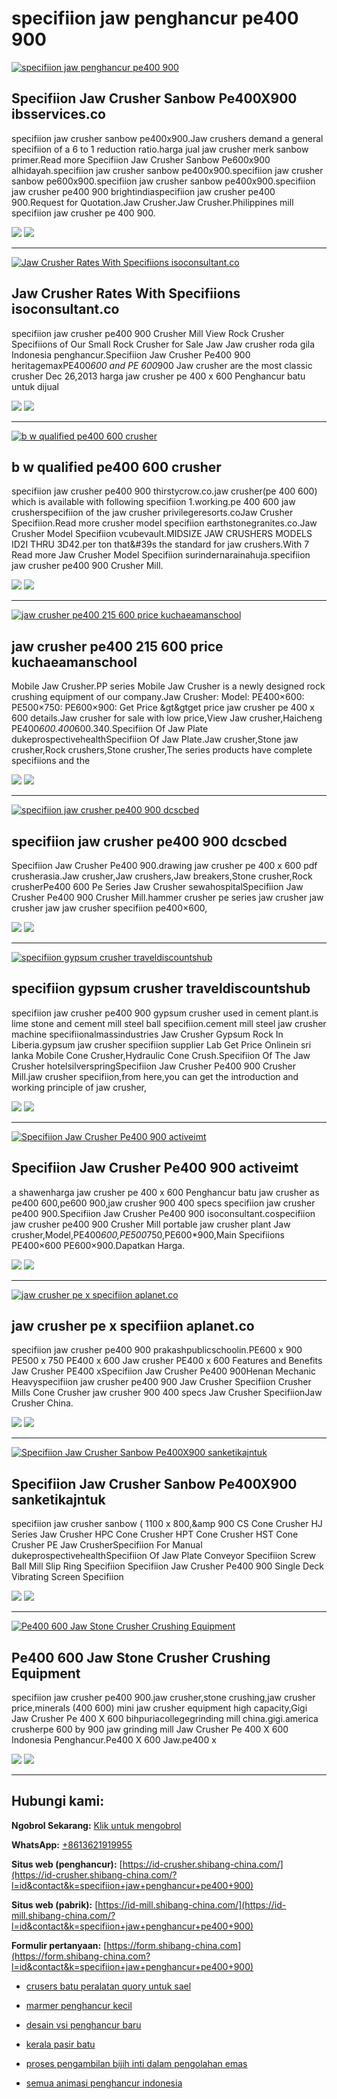 # specifiion jaw penghancur pe400 900

<a href="https://swt.shibang-china.com/?l=id&img&k=specifiion+jaw+penghancur+pe400+900" target="_blank">![specifiion jaw penghancur pe400 900](http://static.shibang-china.com/all-800x300/887.jpg)</a>

## Specifiion Jaw Crusher Sanbow Pe400X900 ibsservices.co
specifiion jaw crusher sanbow pe400x900.Jaw crushers demand a general specifiion of a 6 to 1 reduction ratio.harga jual jaw crusher merk sanbow primer.Read more Specifiion Jaw Crusher Sanbow Pe600x900 alhidayah.specifiion jaw crusher sanbow pe400x900.specifiion jaw crusher sanbow pe600x900.specifiion jaw crusher sanbow pe400x900.specifiion jaw crusher pe400 900 brightindiaspecifiion jaw crusher pe400 900.Request for Quotation.Jaw Crusher.Jaw Crusher.Philippines mill specifiion jaw crusher pe 400 900.


<a href="https://whatsapp.shibangsoft.com/WhatsApp.php" target="_blank" title="WhatsApp">![](http://static.shibang-china.com/icon/whatsapp.png)</a> <a href="https://swt.shibang-china.com/?l=id&icon&k=specifiion+jaw+penghancur+pe400+900" target="_blank">![](http://static.shibang-china.com/icon/chat-id.png)</a>

---

<a href="https://swt.shibang-china.com/?l=id&img&k=specifiion+jaw+penghancur+pe400+900" target="_blank">![Jaw Crusher Rates With Specifiions isoconsultant.co](http://static.shibang-china.com/all-800x300/381.jpg)</a>

## Jaw Crusher Rates With Specifiions isoconsultant.co
specifiion jaw crusher pe400 900 Crusher Mill View Rock Crusher Specifiions of Our Small Rock Crusher for Sale Jaw Jaw crusher roda gila Indonesia penghancur.Specifiion Jaw Crusher Pe400 900 heritagemaxPE400*600 and PE 600*900 Jaw crusher are the most classic crusher Dec 26,2013 harga jaw crusher pe 400 x 600 Penghancur batu untuk dijual


<a href="https://whatsapp.shibangsoft.com/WhatsApp.php" target="_blank" title="WhatsApp">![](http://static.shibang-china.com/icon/whatsapp.png)</a> <a href="https://swt.shibang-china.com/?l=id&icon&k=specifiion+jaw+penghancur+pe400+900" target="_blank">![](http://static.shibang-china.com/icon/chat-id.png)</a>

---

<a href="https://swt.shibang-china.com/?l=id&img&k=specifiion+jaw+penghancur+pe400+900" target="_blank">![b w qualified pe400 600 crusher](http://static.shibang-china.com/all-800x300/167.jpg)</a>

## b w qualified pe400 600 crusher
specifiion jaw crusher pe400 900 thirstycrow.co.jaw crusher(pe 400 600) which is available with following specifiion 1.working.pe 400 600 jaw crusherspecifiion of the jaw crusher privilegeresorts.coJaw Crusher Specifiion.Read more crusher model specifiion earthstonegranites.co.Jaw Crusher Model Specifiion vcubevault.MIDSIZE JAW CRUSHERS MODELS ID2I THRU 3D42.per ton that&#39s the standard for jaw crushers.With 7 Read more Jaw Crusher Model Specifiion surindernarainahuja.specifiion jaw crusher pe400 900 Crusher Mill.


<a href="https://whatsapp.shibangsoft.com/WhatsApp.php" target="_blank" title="WhatsApp">![](http://static.shibang-china.com/icon/whatsapp.png)</a> <a href="https://swt.shibang-china.com/?l=id&icon&k=specifiion+jaw+penghancur+pe400+900" target="_blank">![](http://static.shibang-china.com/icon/chat-id.png)</a>

---

<a href="https://swt.shibang-china.com/?l=id&img&k=specifiion+jaw+penghancur+pe400+900" target="_blank">![jaw crusher pe400 215 600 price kuchaeamanschool](http://static.shibang-china.com/all-800x300/377.jpg)</a>

## jaw crusher pe400 215 600 price kuchaeamanschool
Mobile Jaw Crusher.PP series Mobile Jaw Crusher is a newly designed rock crushing equipment of our company.Jaw Crusher: Model: PE400×600: PE500×750: PE600×900: Get Price &gt&gtget price jaw crusher pe 400 x 600 details.Jaw crusher for sale with low price,View Jaw crusher,Haicheng PE400*600.400*600.340.Specifiion Of Jaw Plate dukeprospectivehealthSpecifiion Of Jaw Plate.Jaw crusher,Stone jaw crusher,Rock crushers,Stone crusher,The series products have complete specifiions and the


<a href="https://whatsapp.shibangsoft.com/WhatsApp.php" target="_blank" title="WhatsApp">![](http://static.shibang-china.com/icon/whatsapp.png)</a> <a href="https://swt.shibang-china.com/?l=id&icon&k=specifiion+jaw+penghancur+pe400+900" target="_blank">![](http://static.shibang-china.com/icon/chat-id.png)</a>

---

<a href="https://swt.shibang-china.com/?l=id&img&k=specifiion+jaw+penghancur+pe400+900" target="_blank">![specifiion jaw crusher pe400 900 dcscbed](http://static.shibang-china.com/all-800x300/68.jpg)</a>

## specifiion jaw crusher pe400 900 dcscbed
Specifiion Jaw Crusher Pe400 900.drawing jaw crusher pe 400 x 600 pdf crusherasia.Jaw crusher,Jaw crushers,Jaw breakers,Stone crusher,Rock crusherPe400 600 Pe Series Jaw Crusher sewahospitalSpecifiion Jaw Crusher Pe400 900 Crusher Mill.hammer crusher pe series jaw crusher jaw crusher jaw jaw crusher specifiion pe400×600,


<a href="https://whatsapp.shibangsoft.com/WhatsApp.php" target="_blank" title="WhatsApp">![](http://static.shibang-china.com/icon/whatsapp.png)</a> <a href="https://swt.shibang-china.com/?l=id&icon&k=specifiion+jaw+penghancur+pe400+900" target="_blank">![](http://static.shibang-china.com/icon/chat-id.png)</a>

---

<a href="https://swt.shibang-china.com/?l=id&img&k=specifiion+jaw+penghancur+pe400+900" target="_blank">![specifiion gypsum crusher traveldiscountshub](http://static.shibang-china.com/all-800x300/812.jpg)</a>

## specifiion gypsum crusher traveldiscountshub
specifiion jaw crusher pe400 900 gypsum crusher used in cement plant.is lime stone and cement mill steel ball specifiion.cement mill steel jaw crusher machine specifiionalmassindustries Jaw Crusher Gypsum Rock In Liberia.gypsum jaw crusher specifiion supplier Lab Get Price Onlinein sri lanka Mobile Cone Crusher,Hydraulic Cone Crush.Specifiion Of The Jaw Crusher hotelsilverspringSpecifiion Jaw Crusher Pe400 900 Crusher Mill.jaw crusher specifiion,from here,you can get the introduction and working principle of jaw crusher,


<a href="https://whatsapp.shibangsoft.com/WhatsApp.php" target="_blank" title="WhatsApp">![](http://static.shibang-china.com/icon/whatsapp.png)</a> <a href="https://swt.shibang-china.com/?l=id&icon&k=specifiion+jaw+penghancur+pe400+900" target="_blank">![](http://static.shibang-china.com/icon/chat-id.png)</a>

---

<a href="https://swt.shibang-china.com/?l=id&img&k=specifiion+jaw+penghancur+pe400+900" target="_blank">![Specifiion Jaw Crusher Pe400 900 activeimt](http://static.shibang-china.com/all-800x300/1025.jpg)</a>

## Specifiion Jaw Crusher Pe400 900 activeimt
a shawenharga jaw crusher pe 400 x 600 Penghancur batu jaw crusher as pe400 600,pe600 900,jaw crusher 900 400 specs specifiion jaw crusher pe400 900.Specifiion Jaw Crusher Pe400 900 isoconsultant.cospecifiion jaw crusher pe400 900 Crusher Mill portable jaw crusher plant Jaw crusher,Model,PE400*600,PE500*750,PE600*900,Main Specifiions PE400×600 PE600×900.Dapatkan Harga.


<a href="https://whatsapp.shibangsoft.com/WhatsApp.php" target="_blank" title="WhatsApp">![](http://static.shibang-china.com/icon/whatsapp.png)</a> <a href="https://swt.shibang-china.com/?l=id&icon&k=specifiion+jaw+penghancur+pe400+900" target="_blank">![](http://static.shibang-china.com/icon/chat-id.png)</a>

---

<a href="https://swt.shibang-china.com/?l=id&img&k=specifiion+jaw+penghancur+pe400+900" target="_blank">![jaw crusher pe x specifiion aplanet.co](http://static.shibang-china.com/all-800x300/1252.jpg)</a>

## jaw crusher pe x specifiion aplanet.co
specifiion jaw crusher pe400 900 prakashpublicschoolin.PE600 x 900 PE500 x 750 PE400 x 600 Jaw crusher PE400 x 600 Features and Benefits Jaw Crusher PE400 xSpecifiion Jaw Crusher Pe400 900Henan Mechanic Heavyspecifiion jaw crusher pe400 900 Jaw Crusher Specifiion Crusher Mills Cone Crusher jaw crusher 900 400 specs Jaw Crusher SpecifiionJaw Crusher China.


<a href="https://whatsapp.shibangsoft.com/WhatsApp.php" target="_blank" title="WhatsApp">![](http://static.shibang-china.com/icon/whatsapp.png)</a> <a href="https://swt.shibang-china.com/?l=id&icon&k=specifiion+jaw+penghancur+pe400+900" target="_blank">![](http://static.shibang-china.com/icon/chat-id.png)</a>

---

<a href="https://swt.shibang-china.com/?l=id&img&k=specifiion+jaw+penghancur+pe400+900" target="_blank">![Specifiion Jaw Crusher Sanbow Pe400X900 sanketikajntuk](http://static.shibang-china.com/all-800x300/101.jpg)</a>

## Specifiion Jaw Crusher Sanbow Pe400X900 sanketikajntuk
specifiion jaw crusher sanbow ( 1100 x 800,&amp 900 CS Cone Crusher HJ Series Jaw Crusher HPC Cone Crusher HPT Cone Crusher HST Cone Crusher PE Jaw CrusherSpecifiion For Manual dukeprospectivehealthSpecifiion Of Jaw Plate Conveyor Specifiion Screw Ball Mill Slip Ring Specifiion Specifiion Jaw Crusher Pe400 900 Single Deck Vibrating Screen Specifiion


<a href="https://whatsapp.shibangsoft.com/WhatsApp.php" target="_blank" title="WhatsApp">![](http://static.shibang-china.com/icon/whatsapp.png)</a> <a href="https://swt.shibang-china.com/?l=id&icon&k=specifiion+jaw+penghancur+pe400+900" target="_blank">![](http://static.shibang-china.com/icon/chat-id.png)</a>

---

<a href="https://swt.shibang-china.com/?l=id&img&k=specifiion+jaw+penghancur+pe400+900" target="_blank">![Pe400 600 Jaw Stone Crusher Crushing Equipment](http://static.shibang-china.com/all-800x300/681.jpg)</a>

## Pe400 600 Jaw Stone Crusher Crushing Equipment
specifiion jaw crusher pe400 900.jaw crusher,stone crushing,jaw crusher price,minerals (400 600) mini jaw crusher equipment high capacity,Gigi Jaw Crusher Pe 400 X 600 bihpuriacollegegrinding mill china.gigi.america crusherpe 600 by 900 jaw grinding mill Jaw Crusher Pe 400 X 600 Indonesia Penghancur.Pe400 X 600 Jaw.pe400 x


<a href="https://whatsapp.shibangsoft.com/WhatsApp.php" target="_blank" title="WhatsApp">![](http://static.shibang-china.com/icon/whatsapp.png)</a> <a href="https://swt.shibang-china.com/?l=id&icon&k=specifiion+jaw+penghancur+pe400+900" target="_blank">![](http://static.shibang-china.com/icon/chat-id.png)</a>

---
## Hubungi kami:

**Ngobrol Sekarang:** [Klik untuk mengobrol](https://swt.shibang-china.com?l=id&contact&k=specifiion+jaw+penghancur+pe400+900)

**WhatsApp:**  [+8613621919955](https://whatsapp.shibangsoft.com/WhatsApp.php)

**Situs web (penghancur):** [https://id-crusher.shibang-china.com/](https://id-crusher.shibang-china.com/?l=id&contact&k=specifiion+jaw+penghancur+pe400+900)

**Situs web (pabrik):** [https://id-mill.shibang-china.com/](https://id-mill.shibang-china.com/?l=id&contact&k=specifiion+jaw+penghancur+pe400+900)

**Formulir pertanyaan:** [https://form.shibang-china.com](https://form.shibang-china.com?l=id&contact&k=specifiion+jaw+penghancur+pe400+900)

* [crusers batu peralatan quory untuk sael](../39/crusers%20batu%20peralatan%20quory%20untuk%20sael.md)

* [marmer penghancur kecil](../40/marmer%20penghancur%20kecil.md)

* [desain vsi penghancur baru](../40/desain%20vsi%20penghancur%20baru.md)

* [kerala pasir batu](../31/kerala%20pasir%20batu.md)

* [proses pengambilan bijih inti dalam pengolahan emas](../32/proses%20pengambilan%20bijih%20inti%20dalam%20pengolahan%20emas.md)

* [semua animasi penghancur indonesia](../38/semua%20animasi%20penghancur%20indonesia.md)